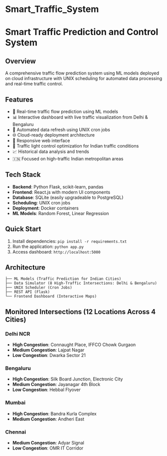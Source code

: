 # Smart_Traffic_System

# Smart Traffic Prediction and Control System

## Overview
A comprehensive traffic flow prediction system using ML models deployed on cloud infrastructure with UNIX scheduling for automated data processing and real-time traffic control.

## Features
- 🚦 Real-time traffic flow prediction using ML models
- 📊 Interactive dashboard with live traffic visualization from Delhi & Bengaluru
- 🔄 Automated data refresh using UNIX cron jobs
- 🌐 Cloud-ready deployment architecture
- 📱 Responsive web interface
- 🎯 Traffic light control optimization for Indian traffic conditions
- 📈 Historical data analysis and trends
- 🇮🇳 Focused on high-traffic Indian metropolitan areas

## Tech Stack
- **Backend**: Python Flask, scikit-learn, pandas
- **Frontend**: React.js with modern UI components
- **Database**: SQLite (easily upgradeable to PostgreSQL)
- **Scheduling**: UNIX cron jobs
- **Deployment**: Docker containers
- **ML Models**: Random Forest, Linear Regression

## Quick Start
1. Install dependencies: `pip install -r requirements.txt`
2. Run the application: `python app.py`
3. Access dashboard: `http://localhost:5000`

## Architecture
```
├── ML Models (Traffic Prediction for Indian Cities)
├── Data Simulator (8 High-Traffic Intersections: Delhi & Bengaluru)
├── UNIX Scheduler (Cron Jobs)
├── REST API (Flask)
└── Frontend Dashboard (Interactive Maps)
```

## Monitored Intersections (12 Locations Across 4 Cities)

### Delhi NCR
- **High Congestion**: Connaught Place, IFFCO Chowk Gurgaon
- **Medium Congestion**: Lajpat Nagar
- **Low Congestion**: Dwarka Sector 21

### Bengaluru
- **High Congestion**: Silk Board Junction, Electronic City
- **Medium Congestion**: Jayanagar 4th Block
- **Low Congestion**: Hebbal Flyover

### Mumbai
- **High Congestion**: Bandra Kurla Complex
- **Medium Congestion**: Andheri East

### Chennai
- **Medium Congestion**: Adyar Signal
- **Low Congestion**: OMR IT Corridor

